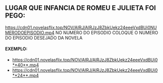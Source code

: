 
## LUGAR QUE INFANCIA DE ROMEU E JULIETA FOI PEGO:
https://cdn01.novelasflix.top/NOV/AIRJ/AIRJzJ8ZbkUekz24eeeVxdBUi0NUMERODOEPISODIO.mp4
NO NUMERO DO EPISODIO COLOQUE O NUMERO DO EPISODIO DESEJADO DA NOVELA
#### EXEMPLO:
- https://cdn01.novelasflix.top/NOV/AIRJ/AIRJzJ8ZbkUekz24eeeVxdBUi0**40**.mp4
- https://cdn01.novelasflix.top/NOV/AIRJ/AIRJzJ8ZbkUekz24eeeVxdBUi0**24**.mp4
